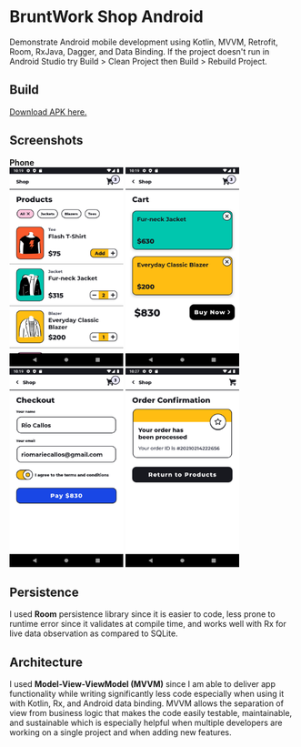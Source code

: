 # BruntWork Shop Android
Demonstrate Android mobile development using Kotlin, MVVM, Retrofit, Room, RxJava, Dagger, and Data Binding.
If the project doesn't run in Android Studio try Build > Clean Project then Build > Rebuild Project.

## Build
[Download APK here.](https://appho.st/d/#/r0mentg7)

## Screenshots
**Phone**
<br />
<img src="./app/screenshots/1.png" width="200" height="350">
<img src="./app/screenshots/2.png" width="200" height="350">
<img src="./app/screenshots/3.png" width="200" height="350">
<img src="./app/screenshots/4.png" width="200" height="350">

## Persistence
I used **Room** persistence library since it is easier to code, 
less prone to runtime error since it validates at
compile time, and works well with Rx for live data observation
as compared to SQLite.

## Architecture
I used **Model-View-ViewModel (MVVM)** since I am able to deliver
app functionality while writing significantly less code
especially when using it with Kotlin, Rx, and Android data binding.
MVVM allows the separation of view from business logic that 
makes the code easily testable, maintainable, and sustainable
which is especially helpful when multiple developers are working
on a single project and when adding new features.
